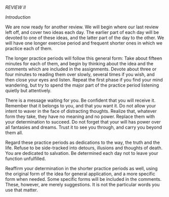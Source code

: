 *REVIEW II*

*Introduction*

We are now ready for another review. We will begin where our last review left off, and cover two ideas each day. The earlier part of each day will be devoted to one of these ideas, and the latter part of the day to the other. We will have one longer exercise period and frequent shorter ones in which we practice each of them.

The longer practice periods will follow this general form: Take about fifteen minutes for each of them, and begin by thinking about the idea and the comments which are included in the assignments. Devote about three or four minutes to reading them over slowly, several times if you wish, and then close your eyes and listen. Repeat the first phase if you find your mind wandering, but try to spend the major part of the practice period listening quietly but attentively.

There is a message waiting for you. Be confident that you will receive it. Remember that it belongs to you, and that you want it. Do not allow your intent to waver in the face of distracting thoughts. Realize that, whatever form they take, they have no meaning and no power. Replace them with your determination to succeed. Do not forget that your will has power over all fantasies and dreams. Trust it to see you through, and carry you beyond them all.

Regard these practice periods as dedications to the way, the truth and the life. Refuse to be side-tracked into detours, illusions and thoughts of death. You are dedicated to salvation. Be determined each day not to leave your function unfulfilled.

Reaffirm your determination in the shorter practice periods as well, using the original form of the idea for general application, and a more specific form when needed. Some specific forms will be included in the comments. These, however, are merely suggestions. It is not the particular words you use that matter.